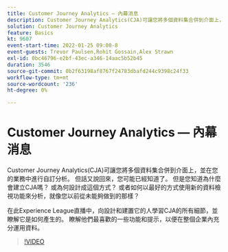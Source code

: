 ```yaml
---
title: Customer Journey Analytics — 內幕消息
description: Customer Journey Analytics(CJA)可讓您將多個資料集合併到介面上，並在您的業務中進行自訂分析。 但話又說回來，您可能已經知道了。 但是您知道為什麼會建立CJA嗎？ 或為何設計成這個方式？ 或者如何以最好的方式使用新的資料檢視功能來分析，就像您以前從未能夠做到的那樣？ 在此Experience League直播中，向設計和建置它的人學習CJA的所有細節，並瞭解它是如何產生的。 瞭解他們最喜歡的一些功能和提示，以便在整個企業內充分運用資料。
solution: Customer Journey Analytics
feature: Basics
kt: 9607
event-start-time: 2022-01-25 09:00-8
event-guests: Trevor Paulsen,Rohit Gossain,Alex Strawn
exl-id: 0bc46796-e2bf-43ec-a346-14aac5b52b45
duration: 3546
source-git-commit: 0b2f63198af8767f24783dbafd244c9398c24f33
workflow-type: tm+mt
source-wordcount: '236'
ht-degree: 0%

---
```


# Customer Journey Analytics — 內幕消息

Customer Journey Analytics(CJA)可讓您將多個資料集合併到介面上，並在您的業務中進行自訂分析。 但話又說回來，您可能已經知道了。 但是您知道為什麼會建立CJA嗎？ 或為何設計成這個方式？ 或者如何以最好的方式使用新的資料檢視功能來分析，就像您以前從未能夠做到的那樣？

在此Experience League直播中，向設計和建置它的人學習CJA的所有細節，並瞭解它是如何產生的。 瞭解他們最喜歡的一些功能和提示，以便在整個企業內充分運用資料。

>[!VIDEO](https://video.tv.adobe.com/v/340025/?quality=12&learn=on)

